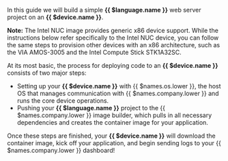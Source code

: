 In this guide we will build a simple **{{ $language.name }}** web server project on an **{{ $device.name }}**.

__Note:__ The Intel NUC image provides generic x86 device support. While the instructions below refer specifically to the Intel NUC device, you can follow the same steps to provision other devices with an x86 architecture, such as the VIA AMOS-3005 and the Intel Compute Stick STK1A32SC.

At its most basic, the process for deploying code to an **{{ $device.name }}** consists of two major steps:

- Setting up your **{{ $device.name }}** with {{ $names.os.lower }}, the host OS that manages communication with {{ $names.company.lower }} and runs the core device operations.
- Pushing your **{{ $language.name }}** project to the {{ $names.company.lower }} image builder, which pulls in all necessary dependencies and creates the container image for your application.

Once these steps are finished, your **{{ $device.name }}** will download the container image, kick off your application, and begin sending logs to your {{ $names.company.lower }} dashboard!


